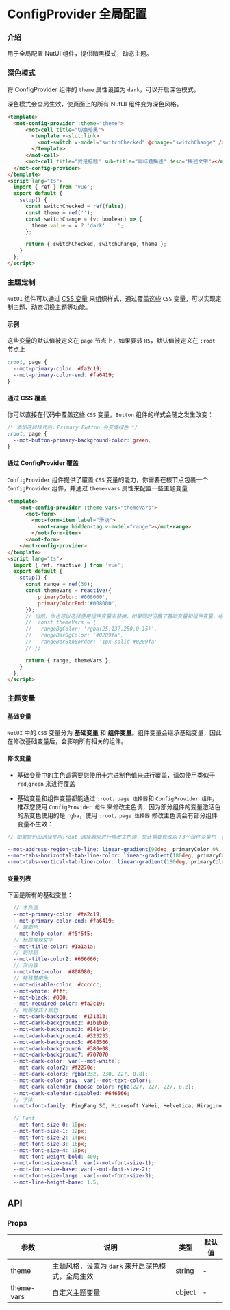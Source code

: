 # ConfigProvider 全局配置

### 介绍

用于全局配置 NutUI 组件，提供暗黑模式，动态主题。

### 深色模式

将 ConfigProvider 组件的 `theme` 属性设置为 `dark`，可以开启深色模式。

深色模式会全局生效，使页面上的所有 NutUI 组件变为深色风格。

```html
<template>
  <mot-config-provider :theme="theme">
      <mot-cell title="切换暗黑">
        <template v-slot:link>
          <mot-switch v-model="switchChecked" @change="switchChange" />
        </template>
      </mot-cell>
      <mot-cell title="我是标题" sub-title="副标题描述" desc="描述文字"></mot-cell>
  </mot-config-provider>
</template>
<script lang="ts">
  import { ref } from 'vue';
  export default {
    setup() {
      const switchChecked = ref(false);
      const theme = ref('');
      const switchChange = (v: boolean) => {
        theme.value = v ? 'dark' : '';
      };

      return { switchChecked, switchChange, theme };
    }
  };
</script>
```

### 主题定制

`NutUI` 组件可以通过 [CSS 变量](https://developer.mozilla.org/zh-CN/docs/Web/CSS/Using_CSS_custom_properties)
来组织样式，通过覆盖这些 `CSS` 变量，可以实现定制主题、动态切换主题等功能。

#### 示例

这些变量的默认值被定义在 `page` 节点上，如果要转 `H5`，默认值被定义在 `:root` 节点上

```css
:root, page {
  --mot-primary-color: #fa2c19;
  --mot-primary-color-end: #fa6419;
}
```

#### 通过 CSS 覆盖

你可以直接在代码中覆盖这些 `CSS` 变量，`Button` 组件的样式会随之发生改变：

```css
/* 添加这段样式后，Primary Button 会变成绿色 */
:root, page {
  --mot-button-primary-background-color: green;
}
```

#### 通过 ConfigProvider 覆盖

`ConfigProvider` 组件提供了覆盖 `CSS` 变量的能力，你需要在根节点包裹一个 `ConfigProvider` 组件，并通过 `theme-vars` 属性来配置一些主题变量

```html
<template>
    <mot-config-provider :theme-vars="themeVars">
      <mot-form>
        <mot-form-item label="滑块">
          <mot-range hidden-tag v-model="range"></mot-range>
        </mot-form-item>
      </mot-form>
    </mot-config-provider>
</template>
<script lang="ts">
  import { ref, reactive } from 'vue';
  export default {
    setup() {
      const range = ref(30);
      const themeVars = reactive({
          primaryColor:'#008000',
          primaryColorEnd:'#008000',
      });
      // 当然，你也可以选择使用组件变量去替换，如果同时设置了基础变量和组件变量，组件变量会覆盖基础变量。
      //  const themeVars = {
      //   rangeBgColor: 'rgba(25,137,250,0.15)',
      //   rangeBarBgColor: '#0289fa',
      //   rangeBarBtnBorder: '1px solid #0289fa'
      // };

      return { range, themeVars };
    }
  };
</script>
```

### 主题变量

#### 基础变量

`NutUI` 中的 `CSS` 变量分为 **基础变量** 和 **组件变量**。组件变量会继承基础变量，因此在修改基础变量后，会影响所有相关的组件。

#### 修改变量

- 基础变量中的主色调需要您使用十六进制色值来进行覆盖，请勿使用类似于 `red`,`green` 来进行覆盖

- 基础变量和组件变量都能通过 `:root，page 选择器`和 `ConfigProvider 组件`，推荐您使用 `ConfigProvider 组件` 来修改主色调，因为部分组件的变量激活色的渐变色使用的是 `rgba`，使用 `:root，page 选择器` 修改主色调会有部分组件变量不生效：

```scss
// 如果您仍旧选择使用:root 选择器来进行修改主色调，您还需要修改以下3个组件变量色  primaryColor为设置的主色调

--mot-address-region-tab-line: linear-gradient(90deg, primaryColor 0%, rgba(primaryColor,0.15) 100%)  ; 
--mot-tabs-horizontal-tab-line-color: linear-gradient(180deg, primaryColor 0%, rgba(primaryColor,0.15) 100%);
--mot-tabs-vertical-tab-line-color: linear-gradient(180deg, primaryColor 0%, rgba(primaryColor,0.15) 100%);
```

#### 变量列表

下面是所有的基础变量：

```scss
  // 主色调
  --mot-primary-color: #fa2c19;
  --mot-primary-color-end: #fa6419;
  // 辅助色
  --mot-help-color: #f5f5f5;
  // 标题常规文字
  --mot-title-color: #1a1a1a;
  // 副标题
  --mot-title-color2: #666666;
  // 次内容
  --mot-text-color: #808080;
  // 特殊禁用色
  --mot-disable-color: #cccccc;
  --mot-white: #fff;
  --mot-black: #000;
  --mot-required-color: #fa2c19;
  // 暗黑模式下颜色
  --mot-dark-background: #131313;
  --mot-dark-background2: #1b1b1b;
  --mot-dark-background3: #141414;
  --mot-dark-background4: #323233;
  --mot-dark-background5: #646566;
  --mot-dark-background6: #380e08;
  --mot-dark-background7: #707070;
  --mot-dark-color: var(--mot-white);
  --mot-dark-color2: #f2270c;
  --mot-dark-color3: rgba(232, 230, 227, 0.8);
  --mot-dark-color-gray: var(--mot-text-color);
  --mot-dark-calendar-choose-color: rgba(227, 227, 227, 0.2);
  --mot-dark-calendar-disabled: #646566;
  // 字体
  --mot-font-family: PingFang SC, Microsoft YaHei, Helvetica, Hiragino Sans GB, SimSun, sans-serif;

  // Font
  --mot-font-size-0: 10px;
  --mot-font-size-1: 12px;
  --mot-font-size-2: 14px;
  --mot-font-size-3: 16px;
  --mot-font-size-4: 18px;
  --mot-font-weight-bold: 400;
  --mot-font-size-small: var(--mot-font-size-1);
  --mot-font-size-base: var(--mot-font-size-2);
  --mot-font-size-large: var(--mot-font-size-3);
  --mot-line-height-base: 1.5;

```

## API

### Props

| 参数       | 说明                                             | 类型   | 默认值 |
| ---------- | ------------------------------------------------ | ------ | ------ |
| theme      | 主题风格，设置为 `dark` 来开启深色模式，全局生效 | string | -      |
| theme-vars | 自定义主题变量                                   | object | -      |
